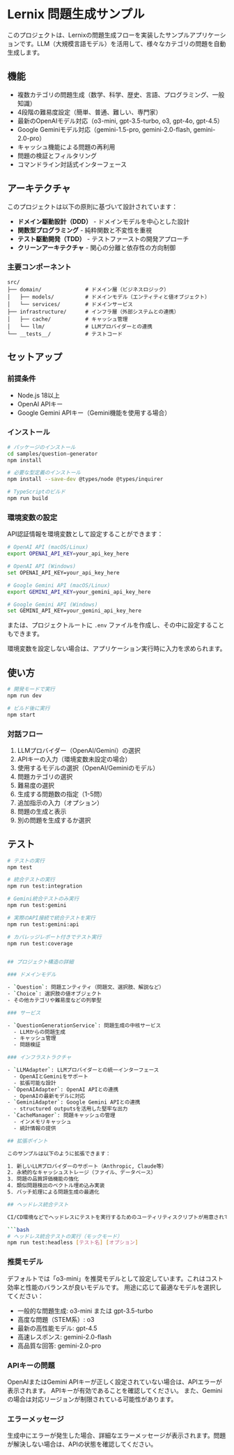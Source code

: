 # Lernix 問題生成サンプル

このプロジェクトは、Lernixの問題生成フローを実装したサンプルアプリケーションです。LLM（大規模言語モデル）を活用して、様々なカテゴリの問題を自動生成します。

## 機能

- 複数カテゴリの問題生成（数学、科学、歴史、言語、プログラミング、一般知識）
- 4段階の難易度設定（簡単、普通、難しい、専門家）
- 最新のOpenAIモデル対応（o3-mini, gpt-3.5-turbo, o3, gpt-4o, gpt-4.5）
- Google Geminiモデル対応（gemini-1.5-pro, gemini-2.0-flash, gemini-2.0-pro）
- キャッシュ機能による問題の再利用
- 問題の検証とフィルタリング
- コマンドライン対話式インターフェース

## アーキテクチャ

このプロジェクトは以下の原則に基づいて設計されています：

- **ドメイン駆動設計（DDD）** - ドメインモデルを中心とした設計
- **関数型プログラミング** - 純粋関数と不変性を重視
- **テスト駆動開発（TDD）** - テストファーストの開発アプローチ
- **クリーンアーキテクチャ** - 関心の分離と依存性の方向制御

### 主要コンポーネント

```
src/
├── domain/              # ドメイン層（ビジネスロジック）
│   ├── models/          # ドメインモデル（エンティティと値オブジェクト）
│   └── services/        # ドメインサービス
├── infrastructure/      # インフラ層（外部システムとの連携）
│   ├── cache/           # キャッシュ管理
│   └── llm/             # LLMプロバイダーとの連携
└── __tests__/           # テストコード
```

## セットアップ

### 前提条件

- Node.js 18以上
- OpenAI APIキー
- Google Gemini APIキー（Gemini機能を使用する場合）

### インストール

```bash
# パッケージのインストール
cd samples/question-generator
npm install

# 必要な型定義のインストール
npm install --save-dev @types/node @types/inquirer

# TypeScriptのビルド
npm run build
```

### 環境変数の設定

API認証情報を環境変数として設定することができます：

```bash
# OpenAI API (macOS/Linux)
export OPENAI_API_KEY=your_api_key_here

# OpenAI API (Windows)
set OPENAI_API_KEY=your_api_key_here

# Google Gemini API (macOS/Linux)
export GEMINI_API_KEY=your_gemini_api_key_here

# Google Gemini API (Windows)
set GEMINI_API_KEY=your_gemini_api_key_here
```

または、プロジェクトルートに `.env` ファイルを作成し、その中に設定することもできます。

環境変数を設定しない場合は、アプリケーション実行時に入力を求められます。

## 使い方

```bash
# 開発モードで実行
npm run dev

# ビルド後に実行
npm start
```

### 対話フロー

1. LLMプロバイダー（OpenAI/Gemini）の選択
2. APIキーの入力（環境変数未設定の場合）
2. 使用するモデルの選択（OpenAI/Geminiのモデル）
2. 問題カテゴリの選択
3. 難易度の選択
4. 生成する問題数の指定（1-5問）
5. 追加指示の入力（オプション）
6. 問題の生成と表示
7. 別の問題を生成するか選択

## テスト

```bash
# テストの実行
npm test

# 統合テストの実行
npm run test:integration

# Gemini統合テストのみ実行
npm run test:gemini

# 実際のAPI接続で統合テストを実行
npm run test:gemini:api

# カバレッジレポート付きでテスト実行
npm run test:coverage


## プロジェクト構造の詳細

### ドメインモデル

- `Question`: 問題エンティティ（問題文、選択肢、解説など）
- `Choice`: 選択肢の値オブジェクト
- その他カテゴリや難易度などの列挙型

### サービス

- `QuestionGenerationService`: 問題生成の中核サービス
  - LLMからの問題生成
  - キャッシュ管理
  - 問題検証

### インフラストラクチャ

- `LLMAdapter`: LLMプロバイダーとの統一インターフェース
  - OpenAIとGeminiをサポート
  - 拡張可能な設計
- `OpenAIAdapter`: OpenAI APIとの連携
  - OpenAIの最新モデルに対応
- `GeminiAdapter`: Google Gemini APIとの連携
  - structured outputsを活用した堅牢な出力
- `CacheManager`: 問題キャッシュの管理
  - インメモリキャッシュ
  - 統計情報の提供

## 拡張ポイント

このサンプルは以下のように拡張できます：

1. 新しいLLMプロバイダーのサポート（Anthropic, Claude等）
2. 永続的なキャッシュストレージ（ファイル、データベース）
3. 問題の品質評価機能の強化
4. 類似問題検出のベクトル埋め込み実装
5. バッチ処理による問題生成の最適化

## ヘッドレス統合テスト

CI/CD環境などでヘッドレスにテストを実行するためのユーティリティスクリプトが用意されています：

```bash
# ヘッドレス統合テストの実行（モックモード）
npm run test:headless [テスト名] [オプション]
```

### 推奨モデル

デフォルトでは「o3-mini」を推奨モデルとして設定しています。これはコスト効率と性能のバランスが良いモデルです。
用途に応じて最適なモデルを選択してください：
- 一般的な問題生成: o3-mini または gpt-3.5-turbo
- 高度な問題（STEM系）: o3
- 最新の高性能モデル: gpt-4.5
- 高速レスポンス: gemini-2.0-flash
- 高品質な回答: gemini-2.0-pro

### APIキーの問題

OpenAIまたはGemini APIキーが正しく設定されていない場合は、APIエラーが表示されます。
APIキーが有効であることを確認してください。
また、Geminiの場合は対応リージョンが制限されている可能性があります。

### エラーメッセージ

生成中にエラーが発生した場合、詳細なエラーメッセージが表示されます。問題が解決しない場合は、APIの状態を確認してください。